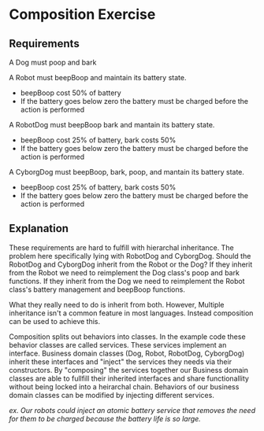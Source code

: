 # Composition Exercise

## Requirements

A Dog must poop and bark

A Robot must beepBoop and maintain its battery state.
- beepBoop cost 50% of battery
- If the battery goes below zero the battery must be charged before the action is performed

A RobotDog must beepBoop bark and mantain its battery state.
- beepBoop cost 25% of battery, bark costs 50%
- If the battery goes below zero the battery must be charged before the action is performed

A CyborgDog must beepBoop, bark, poop, and mantain its battery state.
- beepBoop cost 25% of battery, bark costs 50%
- If the battery goes below zero the battery must be charged before the action is performed

## Explanation

These requirements are hard to fulfill with hierarchal inheritance. The problem here specifically lying with RobotDog and CyborgDog. Should the RobotDog and CyborgDog inherit from the Robot or the Dog? If they inherit from the Robot we need to reimplement the Dog class's poop and bark functions. If they inherit from the Dog we need to reimplement the Robot class's battery management and beepBoop functions.

What they really need to do is inherit from both. However, Multiple inheritance isn't a common feature in most languages. Instead composition can be used to achieve this.

Composition splits out behaviors into classes. In the example code these behavior classes are called services. These services implement an interface. Business domain classes (Dog, Robot, RobotDog, CyborgDog) inherit these interfaces and "inject" the services they needs via their constructors. By "composing" the services together our Business domain classes are able to fullfill their inherited interfaces and share functionallity without being locked into a heirarchal chain. Behaviors of our business domain classes can be modified by injecting different services.

*ex. Our robots could inject an atomic battery service that removes the need for them to be charged because the battery life is so large.*